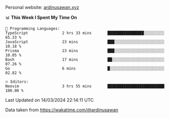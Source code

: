 Personal website: [ardinusawan.xyz](https://ardinusawan.xyz)

<!--START_SECTION:waka-->
📊 **This Week I Spent My Time On** 

```text
💬 Programming Languages: 
TypeScript               2 hrs 33 mins       ████████████████░░░░░░░░░   65.33 % 
JavaScript               23 mins             ███░░░░░░░░░░░░░░░░░░░░░░   10.18 % 
Prisma                   23 mins             ███░░░░░░░░░░░░░░░░░░░░░░   10.05 % 
Bash                     17 mins             ██░░░░░░░░░░░░░░░░░░░░░░░   07.26 % 
Go                       6 mins              █░░░░░░░░░░░░░░░░░░░░░░░░   02.82 % 

🔥 Editors: 
Neovim                   3 hrs 55 mins       █████████████████████████   100.00 % 
```


 Last Updated on 14/03/2024 22:14:11 UTC
<!--END_SECTION:waka-->
Data taken from https://wakatime.com/@ardinusawan
